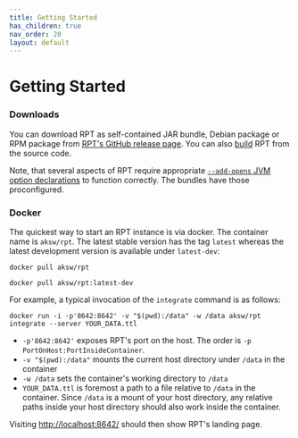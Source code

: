 ```yaml
---
title: Getting Started
has_children: true
nav_order: 20
layout: default
---
```


# Getting Started



### Downloads

You can download RPT as self-contained JAR bundle, Debian package or RPM package from [RPT's GitHub release page](https://github.com/SmartDataAnalytics/RdfProcessingToolkit/releases).
You can also [build](build) RPT from the source code.

Note, that several aspects of RPT require appropriate [`--add-opens` JVM option declarations](build.html#jvm-options) to function correctly. The bundles have those proconfigured.

### Docker

The quickest way to start an RPT instance is via docker. The container name is `aksw/rpt`. The latest stable version has the tag `latest` whereas the latest development version is available under `latest-dev`:

`docker pull aksw/rpt`

`docker pull aksw/rpt:latest-dev`


For example, a typical invocation of the `integrate` command is as follows:

`docker run -i -p'8642:8642' -v "$(pwd):/data" -w /data aksw/rpt integrate --server YOUR_DATA.ttl`

* `-p'8642:8642'` exposes RPT's port on the host. The order is `-p PortOnHost:PortInsideContainer`.
* `-v "$(pwd):/data"` mounts the current host directory under `/data` in the container
* `-w /data` sets the container's working directory to `/data`
* `YOUR_DATA.ttl` is foremost a path to a file relative to `/data` in the container. Since `/data` is a mount of your host directory, any relative paths inside your host directory should also work inside the container.

Visiting [http://localhost:8642/](http://localhost:8642/) should then show RPT's landing page.

